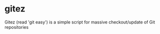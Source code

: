 gitez
=====

Gitez (read 'git easy') is a simple script for massive checkout/update of Git repositories
